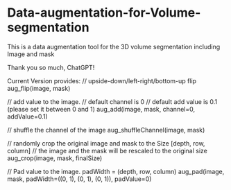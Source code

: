 # Data-augmentation-for-Volume-segmentation
This is a data augmentation tool for the 3D volume segmentation including Image and mask

Thank you so much, ChatGPT!



Current Version provides:
// upside-down/left-right/bottom-up flip
aug_flip(image, mask) 

// add value to the image.
// default channel is 0
// default add value is 0.1 (please set it between 0 and 1)
aug_add(image, mask, channel=0, addValue=0.1)

// shuffle the channel of the image
aug_shuffleChannel(image, mask)

// randomly crop the original image and mask to the Size [depth, row, column]
// the image and the mask will be rescaled to the original size
aug_crop(image, mask, finalSize)

// Pad value to the image. padWidth = (depth, row, column)
aug_pad(image, mask, padWidth=((0, 1), (0, 1), (0, 1)), padValue=0)
